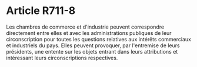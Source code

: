 # Article R711-8

Les chambres de commerce et d'industrie peuvent correspondre directement entre elles et avec les administrations publiques de leur circonscription pour toutes les questions relatives aux intérêts commerciaux et industriels du pays.   Elles peuvent provoquer, par l'entremise de leurs présidents, une entente sur les objets entrant dans leurs attributions et intéressant leurs circonscriptions respectives.